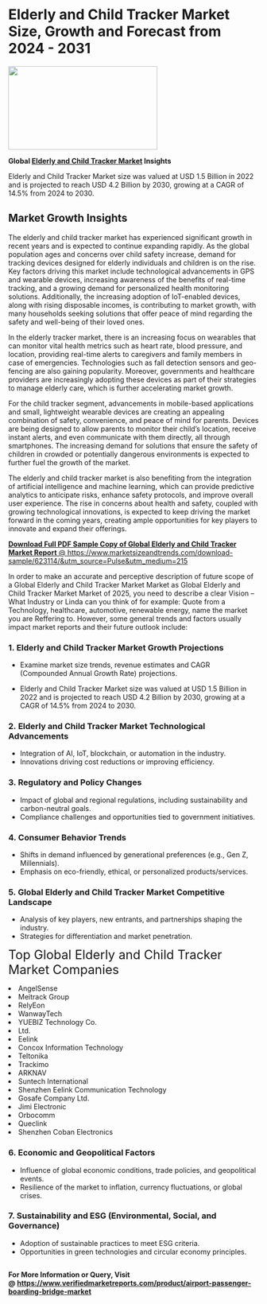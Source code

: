 <H1>Elderly and Child Tracker Market Size, Growth and Forecast from 2024 - 2031</H1><img class="aligncenter size-medium wp-image-584254" src="https://thirdeyenews.in/wp-content/uploads/2024/09/Global-Market-Research-300x168.jpeg" alt="" width="300" height="168" /><p><strong>Global&nbsp;<a href="https://www.marketsizeandtrends.com/download-sample/623114/&amp;utm_source=Pulse&amp;utm_medium=215">Elderly and Child Tracker Market</a> Insights</strong></p><p>Elderly and Child Tracker Market size was valued at USD 1.5 Billion in 2022 and is projected to reach USD 4.2 Billion by 2030, growing at a CAGR of 14.5% from 2024 to 2030.</p><p><h2>Market Growth Insights</h2> <p>The elderly and child tracker market has experienced significant growth in recent years and is expected to continue expanding rapidly. As the global population ages and concerns over child safety increase, demand for tracking devices designed for elderly individuals and children is on the rise. Key factors driving this market include technological advancements in GPS and wearable devices, increasing awareness of the benefits of real-time tracking, and a growing demand for personalized health monitoring solutions. Additionally, the increasing adoption of IoT-enabled devices, along with rising disposable incomes, is contributing to market growth, with many households seeking solutions that offer peace of mind regarding the safety and well-being of their loved ones.</p> <p><a href="#"></a></p> <p>In the elderly tracker market, there is an increasing focus on wearables that can monitor vital health metrics such as heart rate, blood pressure, and location, providing real-time alerts to caregivers and family members in case of emergencies. Technologies such as fall detection sensors and geo-fencing are also gaining popularity. Moreover, governments and healthcare providers are increasingly adopting these devices as part of their strategies to manage elderly care, which is further accelerating market growth.</p> <p>For the child tracker segment, advancements in mobile-based applications and small, lightweight wearable devices are creating an appealing combination of safety, convenience, and peace of mind for parents. Devices are being designed to allow parents to monitor their child’s location, receive instant alerts, and even communicate with them directly, all through smartphones. The increasing demand for solutions that ensure the safety of children in crowded or potentially dangerous environments is expected to further fuel the growth of the market.</p> <p>The elderly and child tracker market is also benefiting from the integration of artificial intelligence and machine learning, which can provide predictive analytics to anticipate risks, enhance safety protocols, and improve overall user experience. The rise in concerns about health and safety, coupled with growing technological innovations, is expected to keep driving the market forward in the coming years, creating ample opportunities for key players to innovate and expand their offerings.</p> <p><a href="#"></p><p><span class=""><strong>Download Full PDF Sample Copy of Global Elderly and Child Tracker Market Report</strong> @ <a href="https://www.marketsizeandtrends.com/download-sample/623114/&amp;utm_source=Pulse&amp;utm_medium=215" target="_blank">https://www.marketsizeandtrends.com/download-sample/623114/&amp;utm_source=Pulse&amp;utm_medium=215</a></span></p><p>In order to make an accurate and perceptive description of future scope of a Global&nbsp;Elderly and Child Tracker Market Market as Global&nbsp;Elderly and Child Tracker Market Market of 2025, you need to describe a clear Vision &ndash; What Industry or Linda can you think of for example: Quote from a Technology, healthcare, automotive, renewable energy, name the market you are Reffering to. However, some general trends and factors usually impact market reports and their future outlook include:</p><h3>1.&nbsp;<strong>Elderly and Child Tracker Market Growth Projections</strong></h3><ul><li>Examine market size trends, revenue estimates and CAGR (Compounded Annual Growth Rate) projections.</li><li><p>Elderly and Child Tracker Market size was valued at USD 1.5 Billion in 2022 and is projected to reach USD 4.2 Billion by 2030, growing at a CAGR of 14.5% from 2024 to 2030.</p></li></ul><h3>2.&nbsp;<strong>Elderly and Child Tracker Market Technological Advancements</strong></h3><ul><li>Integration of AI, IoT, blockchain, or automation in the industry.</li><li>Innovations driving cost reductions or improving efficiency.</li></ul><h3>3.&nbsp;<strong>Regulatory and Policy Changes</strong></h3><ul><li>Impact of global and regional regulations, including sustainability and carbon-neutral goals.</li><li>Compliance challenges and opportunities tied to government initiatives.</li></ul><h3>4.&nbsp;<strong>Consumer Behavior Trends</strong></h3><ul><li>Shifts in demand influenced by generational preferences (e.g., Gen Z, Millennials).</li><li>Emphasis on eco-friendly, ethical, or personalized products/services.</li></ul><h3>5.&nbsp;<strong>Global Elderly and Child Tracker Market Competitive Landscape</strong></h3><ul><li>Analysis of key players, new entrants, and partnerships shaping the industry.</li><li>Strategies for differentiation and market penetration.</li></ul><p data-pm-slice="1 1 []"><span style="color: inherit; font-family: inherit; font-size: 25px;">Top Global Elderly and Child Tracker Market Companies</span></p><div class="" data-test-id=""><p><li>AngelSense</li><li> Meitrack Group</li><li> RelyEon</li><li> WanwayTech</li><li> YUEBIZ Technology Co.</li><li> Ltd.</li><li> Eelink</li><li> Concox Information Technology</li><li> Teltonika</li><li> Trackimo</li><li> ARKNAV</li><li> Suntech International</li><li> Shenzhen Eelink Communication Technology</li><li> Gosafe Company Ltd.</li><li> Jimi Electronic</li><li> Orbocomm</li><li> Queclink</li><li> Shenzhen Coban Electronics</li></p></div><h3>6.&nbsp;<strong>Economic and Geopolitical Factors</strong></h3><ul><li>Influence of global economic conditions, trade policies, and geopolitical events.</li><li>Resilience of the market to inflation, currency fluctuations, or global crises.</li></ul><h3>7.&nbsp;<strong>Sustainability and ESG (Environmental, Social, and Governance)</strong></h3><ul><li>Adoption of sustainable practices to meet ESG criteria.</li><li>Opportunities in green technologies and circular economy principles.</li></ul><h2><strong style="font-size: 14px;">For More Information or Query, Visit @&nbsp;</strong><a style="background-color: #ffffff; font-size: 14px;" href="https://www.marketsizeandtrends.com/report/elderly-and-child-tracker-market/" target="_blank">https://www.verifiedmarketreports.com/product/airport-passenger-boarding-bridge-market</a></h2>
